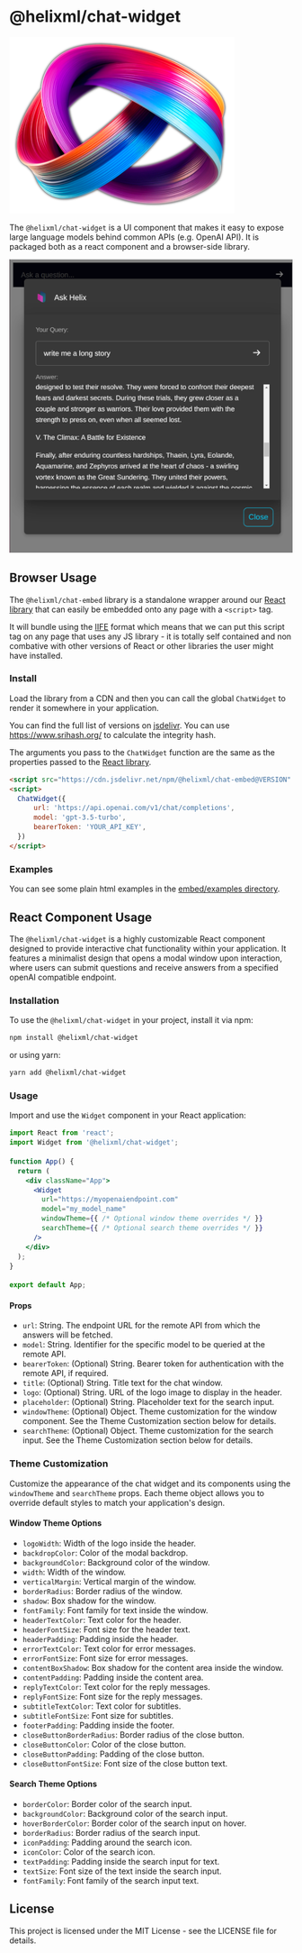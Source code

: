 # @helixml/chat-widget

![helix logo](docs/helix_logo.png)

The `@helixml/chat-widget` is a UI component that makes it easy to expose large language models behind common APIs (e.g. OpenAI API). It is packaged both as a react component and a browser-side library.

![screenshot](docs/screenshot.png)

## Browser Usage

The `@helixml/chat-embed` library is a standalone wrapper around our [React library](#react-component-usage) that can easily be embedded onto any page with a `<script>` tag.

It will bundle using the [IIFE](https://en.wikipedia.org/wiki/Immediately_invoked_function_expression) format which means that we can put this script tag on any page that uses any JS library - it is totally self contained and non combative with other versions of React or other libraries the user might have installed.

### Install

Load the library from a CDN and then you can call the global `ChatWidget` to render it somewhere in your application.

You can find the full list of versions on [jsdelivr](https://www.jsdelivr.com/package/npm/@helixml/chat-embed). You can use https://www.srihash.org/ to calculate the integrity hash.

The arguments you pass to the `ChatWidget` function are the same as the properties passed to the [React library](#props).

```html
<script src="https://cdn.jsdelivr.net/npm/@helixml/chat-embed@VERSION" integrity="..." crossorigin="anonymous"></script>
<script>
  ChatWidget({
      url: 'https://api.openai.com/v1/chat/completions',
      model: 'gpt-3.5-turbo',
      bearerToken: 'YOUR_API_KEY',
  })
</script>
```

### Examples

You can see some plain html examples in the [embed/examples directory](embed/examples/).

## React Component Usage

The `@helixml/chat-widget` is a highly customizable React component designed to provide interactive chat functionality within your application. It features a minimalist design that opens a modal window upon interaction, where users can submit questions and receive answers from a specified openAI compatible endpoint.

### Installation

To use the `@helixml/chat-widget` in your project, install it via npm:

```bash
npm install @helixml/chat-widget
```

or using yarn:

```bash
yarn add @helixml/chat-widget
```

### Usage

Import and use the `Widget` component in your React application:

```jsx
import React from 'react';
import Widget from '@helixml/chat-widget';

function App() {
  return (
    <div className="App">
      <Widget
        url="https://myopenaiendpoint.com"
        model="my_model_name"
        windowTheme={{ /* Optional window theme overrides */ }}
        searchTheme={{ /* Optional search theme overrides */ }}
      />
    </div>
  );
}

export default App;
```

#### Props

- `url`: String. The endpoint URL for the remote API from which the answers will be fetched.
- `model`: String. Identifier for the specific model to be queried at the remote API.
- `bearerToken`: (Optional) String. Bearer token for authentication with the remote API, if required.
- `title`: (Optional) String. Title text for the chat window.
- `logo`: (Optional) String. URL of the logo image to display in the header.
- `placeholder`: (Optional) String. Placeholder text for the search input.
- `windowTheme`: (Optional) Object. Theme customization for the window component. See the Theme Customization section below for details.
- `searchTheme`: (Optional) Object. Theme customization for the search input. See the Theme Customization section below for details.

### Theme Customization

Customize the appearance of the chat widget and its components using the `windowTheme` and `searchTheme` props. Each theme object allows you to override default styles to match your application's design.

#### Window Theme Options

- `logoWidth`: Width of the logo inside the header.
- `backdropColor`: Color of the modal backdrop.
- `backgroundColor`: Background color of the window.
- `width`: Width of the window.
- `verticalMargin`: Vertical margin of the window.
- `borderRadius`: Border radius of the window.
- `shadow`: Box shadow for the window.
- `fontFamily`: Font family for text inside the window.
- `headerTextColor`: Text color for the header.
- `headerFontSize`: Font size for the header text.
- `headerPadding`: Padding inside the header.
- `errorTextColor`: Text color for error messages.
- `errorFontSize`: Font size for error messages.
- `contentBoxShadow`: Box shadow for the content area inside the window.
- `contentPadding`: Padding inside the content area.
- `replyTextColor`: Text color for the reply messages.
- `replyFontSize`: Font size for the reply messages.
- `subtitleTextColor`: Text color for subtitles.
- `subtitleFontSize`: Font size for subtitles.
- `footerPadding`: Padding inside the footer.
- `closeButtonBorderRadius`: Border radius of the close button.
- `closeButtonColor`: Color of the close button.
- `closeButtonPadding`: Padding of the close button.
- `closeButtonFontSize`: Font size of the close button text.

#### Search Theme Options

- `borderColor`: Border color of the search input.
- `backgroundColor`: Background color of the search input.
- `hoverBorderColor`: Border color of the search input on hover.
- `borderRadius`: Border radius of the search input.
- `iconPadding`: Padding around the search icon.
- `iconColor`: Color of the search icon.
- `textPadding`: Padding inside the search input for text.
- `textSize`: Font size of the text inside the search input.
- `fontFamily`: Font family of the search input text.

## License

This project is licensed under the MIT License - see the LICENSE file for details.
